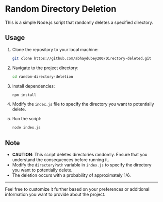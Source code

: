 
# Random Directory Deletion

This is a simple Node.js script that randomly deletes a specified directory.

## Usage

1. Clone the repository to your local machine:

   ```bash
   git clone https://github.com/abhaydubey200/Directory-deleted.git
   ```

2. Navigate to the project directory:

   ```bash
   cd random-directory-deletion
   ```

3. Install dependencies:

   ```bash
   npm install
   ```

4. Modify the `index.js` file to specify the directory you want to potentially delete.

5. Run the script:

   ```bash
   node index.js
   ```

## Note

- **CAUTION**: This script deletes directories randomly. Ensure that you understand the consequences before running it.
- Modify the `directoryPath` variable in `index.js` to specify the directory you want to potentially delete.
- The deletion occurs with a probability of approximately 1/6.

---

Feel free to customize it further based on your preferences or additional information you want to provide about the project.
